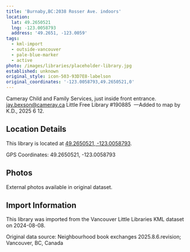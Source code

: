 ```yaml
---
title: 'Burnaby,BC:2038 Rosser Ave. indoors'
location:
  lat: 49.2650521
  lng: -123.0058793
  address: '49.2651, -123.0059'
tags:
  - kml-import
  - outside-vancouver
  - pale-blue-marker
  - active
photo: /images/libraries/placeholder-library.jpg
established: unknown
original_style: icon-503-93D7E8-labelson
original_coordinates: '-123.0058793,49.2650521,0'
---
```

Cameray Child and Family Services, just inside front entrance.
jay.bexson@cameray.ca
Little Free Library #190885 
—Added to map by K.D., 2025 6 12.

## Location Details

This library is located at [49.2650521, -123.0058793](https://www.google.com/maps?q=49.2650521,-123.0058793).

GPS Coordinates: 49.2650521, -123.0058793

## Photos

External photos available in original dataset.

## Import Information

This library was imported from the Vancouver Little Libraries KML dataset on 2024-08-08.

Original data source: Neighbourhood book exchanges 2025.8.6.revision; Vancouver, BC, Canada
